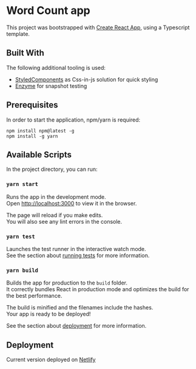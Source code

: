 # Word Count app

This project was bootstrapped with [Create React App](https://github.com/facebook/create-react-app), using a Typescript template.

## Built With

The following additional tooling is used:

- [StyledComponents](https://styled-components.com/) as Css-in-js solution for quick styling
- [Enzyme](https://enzymejs.github.io/enzyme/) for snapshot testing

## Prerequisites

In order to start the application, npm/yarn is required:

```
npm install npm@latest -g
npm install -g yarn
```

## Available Scripts

In the project directory, you can run:

### `yarn start`

Runs the app in the development mode.\
Open [http://localhost:3000](http://localhost:3000) to view it in the browser.

The page will reload if you make edits.\
You will also see any lint errors in the console.

### `yarn test`

Launches the test runner in the interactive watch mode.\
See the section about [running tests](https://facebook.github.io/create-react-app/docs/running-tests) for more information.

### `yarn build`

Builds the app for production to the `build` folder.\
It correctly bundles React in production mode and optimizes the build for the best performance.

The build is minified and the filenames include the hashes.\
Your app is ready to be deployed!

See the section about [deployment](https://facebook.github.io/create-react-app/docs/deployment) for more information.

## Deployment

Current version deployed on [Netlify](https://amazing-keller-e6978d.netlify.app/)
